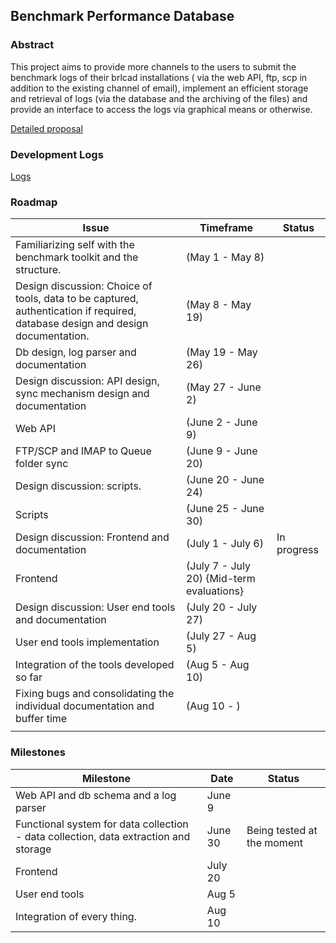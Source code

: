 ## Benchmark Performance Database

### Abstract

This project aims to provide more channels to the users to submit the
benchmark logs of their brlcad installations ( via the web API, ftp, scp
in addition to the existing channel of email), implement an efficient
storage and retrieval of logs (via the database and the archiving of the
files) and provide an interface to access the logs via graphical means
or otherwise.

[Detailed proposal](Stattrav_proposal_2012.md)

### Development Logs

[Logs](Stattrav/GSoC2012_log.md)

### Roadmap

| Issue                                                                                                                          | Timeframe                                 | Status      |
|--------------------------------------------------------------------------------------------------------------------------------|-------------------------------------------|-------------|
| Familiarizing self with the benchmark toolkit and the structure.                                                               | (May 1 - May 8)                           |             |
| Design discussion: Choice of tools, data to be captured, authentication if required, database design and design documentation. | (May 8 - May 19)                          |             |
| Db design, log parser and documentation                                                                                        | (May 19 - May 26)                         |             |
| Design discussion: API design, sync mechanism design and documentation                                                         | (May 27 - June 2)                         |             |
| Web API                                                                                                                        | (June 2 - June 9)                         |             |
| FTP/SCP and IMAP to Queue folder sync                                                                                          | (June 9 - June 20)                        |             |
| Design discussion: scripts.                                                                                                    | (June 20 - June 24)                       |             |
| Scripts                                                                                                                        | (June 25 - June 30)                       |             |
| Design discussion: Frontend and documentation                                                                                  | (July 1 - July 6)                         | In progress |
| Frontend                                                                                                                       | (July 7 - July 20) {Mid-term evaluations} |             |
| Design discussion: User end tools and documentation                                                                            | (July 20 - July 27)                       |             |
| User end tools implementation                                                                                                  | (July 27 - Aug 5)                         |             |
| Integration of the tools developed so far                                                                                      | (Aug 5 - Aug 10)                          |             |
| Fixing bugs and consolidating the individual documentation and buffer time                                                     | (Aug 10 - )                               |             |
|                                                                                                                                |                                           |             |

### Milestones

| Milestone                                                                            | Date    | Status                     |
|--------------------------------------------------------------------------------------|---------|----------------------------|
| Web API and db schema and a log parser                                               | June 9  |                            |
| Functional system for data collection - data collection, data extraction and storage | June 30 | Being tested at the moment |
| Frontend                                                                             | July 20 |                            |
| User end tools                                                                       | Aug 5   |                            |
| Integration of every thing.                                                          | Aug 10  |                            |
